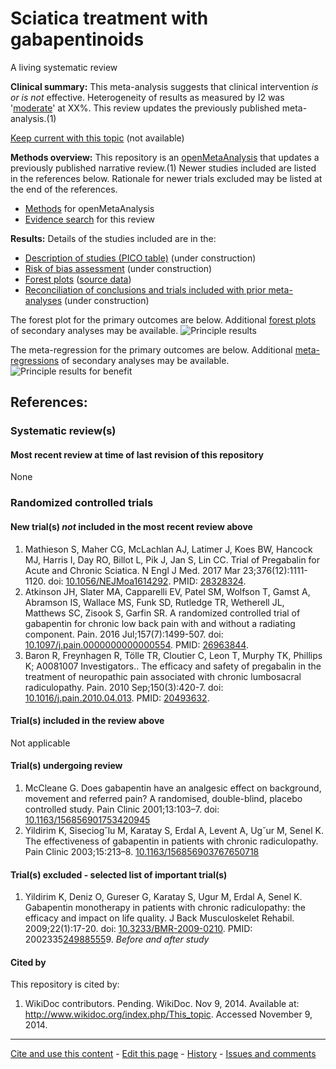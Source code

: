 Sciatica treatment with gabapentinoids
============================================
A living systematic review

**Clinical summary:** This meta-analysis suggests that clinical intervention *is or is not* effective. Heterogeneity of results as measured by I2 was '[moderate](http://handbook.cochrane.org/chapter_9/9_5_2_identifying_and_measuring_heterogeneity.htm)' at XX%. This review updates the previously published meta-analysis.(1)

[Keep current with this topic](../master/files/searching/Keep-up.md) (not available)

**Methods overview:** This repository is an [openMetaAnalysis](https://openmetaanalysis.github.io/) that updates a previously published narrative review.(1) Newer studies included are listed in the references below. Rationale for newer trials excluded may be listed at the end of the references. 
* [Methods](http://openmetaanalysis.github.io/methods.html) for openMetaAnalysis
* [Evidence search](../master/files/searching/evidence-search.md) for this review

**Results:** Details of the studies included are in the:
* [Description of studies (PICO table)](../master/files/study-details/pico-table.md) (under construction)
* [Risk of bias assessment](../master/files/study-details/risk-of-bias.md) (under construction)
* [Forest plots](../master/files/forest-plots) ([source data](../../tree/master/files/data))
* [Reconciliation of conclusions and trials included with prior meta-analyses](../master/files/reconcilation-tables) (under construction)

The forest plot for the primary outcomes are below. Additional [forest plots](../master/files/forest-plots) of secondary analyses may be available. 
![Principle results](https://github.com/openMetaAnalysis/template-for-data-only-review-of-interventions/blob/master/files/forest-plots/Outcome-Primary.png "Principle results")

The meta-regression for the primary outcomes are below. Additional [meta-regressions](../master/files/metaregression) of secondary analyses may be available. 
![Principle results for benefit](https://raw.githubusercontent.com/openMetaAnalysis/template-for-data-only-review-of-interventions/master/files/metaregression/Outcome-Primary.png "Principle results for benefit]")

References:
----------------------------------

### Systematic review(s)
#### Most recent review at time of last revision of this repository
None

### Randomized controlled trials
#### New trial(s) *not* included in the most recent review above
1. Mathieson S, Maher CG, McLachlan AJ, Latimer J, Koes BW, Hancock MJ, Harris I, Day RO, Billot L, Pik J, Jan S, Lin CC. Trial of Pregabalin for Acute and Chronic Sciatica. N Engl J Med. 2017 Mar 23;376(12):1111-1120. doi: [10.1056/NEJMoa1614292](http://dx.doi.org/10.1056/NEJMoa1614292). PMID: [28328324](http://pubmed.gov/28328324).
2. Atkinson JH, Slater MA, Capparelli EV, Patel SM, Wolfson T, Gamst A, Abramson IS, Wallace MS, Funk SD, Rutledge TR, Wetherell JL, Matthews SC, Zisook S, Garfin SR. A randomized controlled trial of gabapentin for chronic low back pain with and without a radiating component. Pain. 2016 Jul;157(7):1499-507. doi: [10.1097/j.pain.0000000000000554](http://dx.doi.org/10.1097/j.pain.0000000000000554). PMID: [26963844](http://pubmed.gov/26963844).
3. Baron R, Freynhagen R, Tölle TR, Cloutier C, Leon T, Murphy TK, Phillips K; A0081007 Investigators.. The efficacy and safety of pregabalin in the treatment of neuropathic pain associated with chronic lumbosacral radiculopathy. Pain. 2010 Sep;150(3):420-7. doi: [10.1016/j.pain.2010.04.013](http://dx.doi.org/10.1016/j.pain.2010.04.013). PMID: [20493632](http://pubmed.gov/20493632).

#### Trial(s) included in the review above
Not applicable

#### Trial(s) undergoing review
1. McCleane G. Does gabapentin have an analgesic effect on background, movement and referred pain? A randomised, double-blind, placebo controlled study. Pain Clinic 2001;13:103–7. doi: [10.1163/156856901753420945](http://dx.doi.org/10.1163/156856901753420945)
2. Yildirim K, Siseciog˘lu M, Karatay S, Erdal A, Levent A, Ug˘ur M, Senel K. The effectiveness of gabapentin in patients with chronic radiculopathy. Pain Clinic 2003;15:213–8. [10.1163/156856903767650718](http://dx.doi.org/10.1163/156856903767650718)

#### Trial(s) excluded - selected list of important trial(s)
1. Yildirim K, Deniz O, Gureser G, Karatay S, Ugur M, Erdal A, Senel K. Gabapentin monotherapy in patients with chronic radiculopathy: the efficacy and impact on life quality. J Back Musculoskelet Rehabil. 2009;22(1):17-20. doi: [10.3233/BMR-2009-0210](http://dx.doi.org/10.3233/BMR-2009-0210). PMID: 2002335[24988555](http://pubmed.gov/24988555)9. *Before and after study*

#### Cited by
This repository is cited by:

1. WikiDoc contributors. Pending. WikiDoc. Nov 9, 2014. Available at: http://www.wikidoc.org/index.php/This_topic. Accessed November 9, 2014. 

-------------------------------
[Cite and use this content](https://github.com/openMetaAnalysis/openMetaAnalysis.github.io/blob/master/reusing.MD)  - [Edit this page](../../edit/master/README.md) - [History](../../commits/master/README.md)  - 
[Issues and comments](../../issues?q=is%3Aboth+is%3Aissue)


